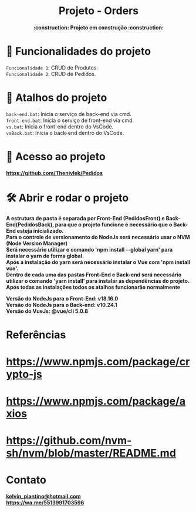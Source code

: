 <h1 align="center"> Projeto - Orders </h1>
<h4 align="center">:construction:  Projeto em construção  :construction:</h4>

# :hammer: Funcionalidades do projeto

`Funcionalidade 1`: CRUD de Produtos.
<br/>
`Funcionalidade 2`: CRUD de Pedidos.

# :hammer: Atalhos do projeto

`back-end.bat`: Inicia o serviço de back-end via cmd.
<br/>
`front-end.bat`: Inicia o serviço de front-end via cmd.
<br/>
`vs.bat`: Inicia o front-end dentro do VsCode.
<br/>
`vsBack.bat`: Inicia o back-end dentro do VsCode.

# 📁 Acesso ao projeto

**https://github.com/Thenivlek/Pedidos**

# 🛠️ Abrir e rodar o projeto

**A estrutura de pasta é separada por Front-End (PedidosFront) e Back-End(PedidosBack), para que o projeto funcione é necessário que o Back-End esteja inicializado.**
<br/>
**Para o controle de versionamento do NodeJs será necessário usar o NVM (Node Version Manager)**
<br/>
**Será necessário utilizar o comando 'npm install --global yarn' para instalar o yarn de forma global.**
<br/>
**Após a instalação do yarn será necessário instalar o Vue com 'npm install vue'.**
<br/>
**Dentro de cada uma das pastas Front-End e Back-end será necessário utilizar o comando 'yarn install' para instalar as dependências do projeto.**
<br/>
**Após todas as instalações todos os atalhos funcionarão normalmente**

**Versão do NodeJs para o Front-End: v18.16.0**
<br/>
**Versão do NodeJs para o Back-end: v10.24.1**
<br/>
**Versão do VueJs: @vue/cli 5.0.8**

# Referências

# https://www.npmjs.com/package/crypto-js

# https://www.npmjs.com/package/axios

# https://github.com/nvm-sh/nvm/blob/master/README.md

# Contato

**kelvin_piantino@hotmail.com**
<br/>
**https://wa.me/5513991703596**


